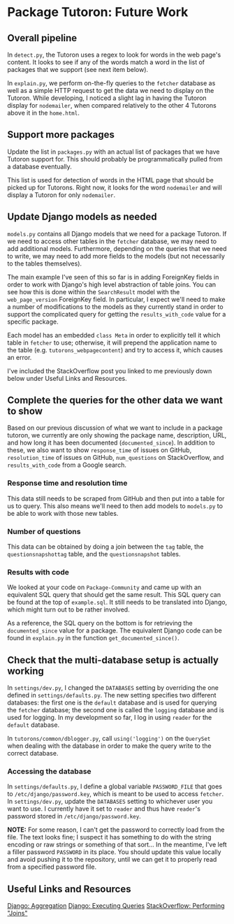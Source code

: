 # Package Tutoron: Future Work

## Overall pipeline
In `detect.py`, the Tutoron uses a regex to look for words in the web page's content. It looks to see if any of the words match a word in the list of packages that we support (see next item below).

In `explain.py`, we perform on-the-fly queries to the `fetcher` database as well as a simple HTTP request to get the data we need to display on the Tutoron. While developing, I noticed a slight lag in having the Tutoron display for `nodemailer`, when compared relatively to the other 4 Tutorons above it in the `home.html`.

## Support more packages
Update the list in `packages.py` with an actual list of packages that we have Tutoron support for. This should probably be programmatically pulled from a database eventually.

This list is used for detection of words in the HTML page that should be picked up for Tutorons. Right now, it looks for the word `nodemailer` and will display a Tutoron for only `nodemailer`.

## Update Django models as needed
`models.py` contains all Django models that we need for a package Tutoron. If we need to access other tables in the `fetcher` database, we may need to add additional models. Furthermore, depending on the queries that we need to write, we may need to add more fields to the models (but not necessarily to the tables themselves).

The main example I've seen of this so far is in adding ForeignKey fields in order to work with Django's high level abstraction of table joins. You can see how this is done within the `SearchResult` model with the `web_page_version` ForeignKey field. In particular, I expect we'll need to make a number of modifications to the models as they currently stand in order to support the complicated query for getting the `results_with_code` value for a specific package.

Each model has an embedded `class Meta` in order to explicitly tell it which table in `fetcher` to use; otherwise, it will prepend the application name to the table (e.g. `tutorons_webpagecontent`) and try to access it, which causes an error.

I've included the StackOverflow post you linked to me previously down below under Useful Links and Resources.

## Complete the queries for the other data we want to show
Based on our previous discussion of what we want to include in a package tutoron, we currently are only showing the package name, description, URL, and how long it has been documented (`documented_since`). In addition to these, we also want to show `response_time` of issues on GitHub, `resolution_time` of issues on GitHub, `num_questions` on StackOverflow, and `results_with_code` from a Google search.

### Response time and resolution time
This data still needs to be scraped from GitHub and then put into a table for us to query. This also means we'll need to then add models to `models.py` to be able to work with those new tables.

### Number of questions
This data can be obtained by doing a join between the `tag` table, the `questionsnapshottag` table, and the `questionsnapshot` tables.

### Results with code
We looked at your code on `Package-Community` and came up with an equivalent SQL query that should get the same result. This SQL query can be found at the top of `example.sql`. It still needs to be translated into Django, which might turn out to be rather involved.

As a reference, the SQL query on the bottom is for retrieving the `documented_since` value for a package. The equivalent Django code can be found in `explain.py` in the function `get_documented_since()`.

## Check that the multi-database setup is actually working
In `settings/dev.py`, I changed the `DATABASES` setting by overriding the one defined in `settings/defaults.py`. The new setting specifies two different databases: the first one is the `default` database and is used for querying the `fetcher` database; the second one is called the `logging` database and is used for logging. In my development so far, I log in using `reader` for the `default` database.

In `tutorons/common/dblogger.py`, call `using('logging')` on the `QuerySet` when dealing with the database in order to make the query write to the correct database.

### Accessing the database
In `settings/defaults.py`, I define a global variable `PASSWORD_FILE` that goes to `/etc/django/password.key`, which is meant to be used to access `fetcher`. In `settings/dev.py`, update the `DATABASES` setting to whichever user you want to use. I currently have it set to `reader` and thus have `reader`'s password stored in `/etc/django/password.key`.

**NOTE:** For some reason, I can't get the password to correctly load from the file. The text looks fine; I suspect it has something to do with the string encoding or raw strings or something of that sort... In the meantime, I've left a filler password `PASSWORD` in its place. You should update this value locally and avoid pushing it to the repository, until we can get it to properly read from a specified password file.

## Useful Links and Resources
[Django: Aggregation](https://docs.djangoproject.com/en/1.9/topics/db/aggregation/)
[Django: Executing Queries](https://docs.djangoproject.com/en/1.9/topics/db/queries/)
[StackOverflow: Performing "Joins"](http://stackoverflow.com/questions/31735717/join-and-query-django-models-on-non-primary-key-relationship#answer-31735867)

